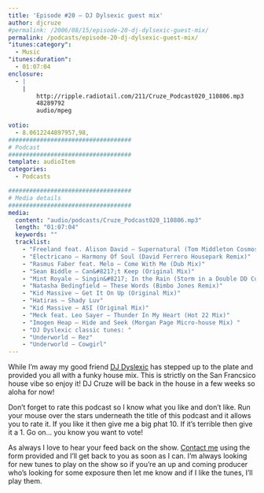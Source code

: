 ```yaml
---
title: 'Episode #20 – DJ Dylsexic guest mix'
author: djcruze
#permalink: /2006/08/15/episode-20-dj-dylsexic-guest-mix/
permalink: /podcasts/episode-20-dj-dylsexic-guest-mix/
"itunes:category":
  - Music
"itunes:duration":
  - 01:07:04
enclosure:
  - |
    |
        http://ripple.radiotail.com/211/Cruze_Podcast020_110806.mp3
        48289792
        audio/mpeg
        
votio:
  - 8.0612244897957,98,
###################################
# Podcast
###################################
template: audioItem
categories:
  - Podcasts

###################################
# Media details
###################################
media:
  content: "audio/podcasts/Cruze_Podcast020_110806.mp3"
  length: "01:07:04"
  keywords: ""
  tracklist:
    - "Freeland feat. Alison David – Supernatural (Tom Middleton Cosmos Mix)"
    - "Electricano – Harmony Of Soul (David Ferrero Housepark Remix)"
    - "Rasmus Faber feat. Melo – Come With Me (Dub Mix)"
    - "Sean Biddle – Can&#8217;t Keep (Original Mix)"
    - "Mint Royale – Singin&#8217; In the Rain (Storm in a Double DD Cup Mix)"
    - "Natasha Bedingfield – These Words (Bimbo Jones Remix)"
    - "Kid Massive – Get It On Up (Original Mix)"
    - "Hatiras – Shady Luv"
    - "Kid Massive – ASI (Original Mix)"
    - "Meck feat. Leo Sayer – Thunder In My Heart (Hot 22 Mix)"
    - "Imogen Heap – Hide and Seek (Morgan Page Micro-house Mix) "
    - "DJ Dyslexic classic tunes: "
    - "Underworld – Rez"
    - "Underworld – Cowgirl"
---
```


While I&#8217;m away my good friend [DJ Dyslexic][1] has stepped up to the plate and provided you all with a funky house mix. This is strictly on the San Francsico house vibe so enjoy it! DJ Cruze will be back in the house in a few weeks so aloha for now!

Don&#8217;t forget to rate this podcast so I know what you like and don&#8217;t like. Run your mouse over the stars underneath the title of this podcast and it allows you to rate it. If you like it then give me a big phat 10. If it&#8217;s terrible then give it a 1. Go on&#8230; you know you want to vote!

As always I love to hear your feed back on the show. [Contact me][2] using the form provided and I&#8217;ll get back to you as soon as I can. I&#8217;m always looking for new tunes to play on the show so if you&#8217;re an up and coming producer who&#8217;s looking for some exposure then let me know and if I like the tunes, I&#8217;ll play them.

 [1]: http://www.djdyslexic.com/
 [2]: http://www.djcruze.co.uk/cms/contact/